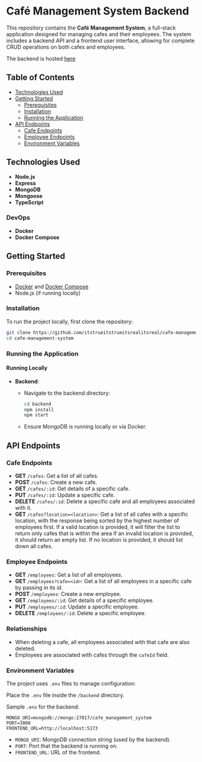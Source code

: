 # Café Management System Backend

This repository contains the **Café Management System**, a full-stack application designed for managing cafes and their employees. The system includes a backend API and a frontend user interface, allowing for complete CRUD operations on both cafes and employees.

The backend is hosted [here](https://cafe-management-system-bv4j.onrender.com)

## Table of Contents

- [Technologies Used](#technologies-used)
- [Getting Started](#getting-started)
  - [Prerequisites](#prerequisites)
  - [Installation](#installation)
  - [Running the Application](#running-the-application)
- [API Endpoints](#api-endpoints)
  - [Cafe Endpoints](#cafe-endpoints)
  - [Employee Endpoints](#employee-endpoints)
  - [Environment Variables](#environment-variables)

## Technologies Used

- **Node.js**
- **Express**
- **MongoDB**
- **Mongoose**
- **TypeScript**

### DevOps

- **Docker**
- **Docker Compose**

## Getting Started

### Prerequisites

- [Docker](https://docs.docker.com/get-docker/) and [Docker Compose](https://docs.docker.com/compose/install/)
- Node.js (if running locally)

### Installation

To run the project locally, first clone the repository:

```bash
git clone https://github.com/itstrueitstrueitsrealitsreal/cafe-management-system.git
cd cafe-management-system
```

### Running the Application

#### Running Locally

- **Backend**:

  - Navigate to the backend directory:

    ```bash
    cd backend
    npm install
    npm start
    ```

  - Ensure MongoDB is running locally or via Docker.

## API Endpoints

### Cafe Endpoints

- **GET** `/cafes`: Get a list of all cafes.
- **POST** `/cafes`: Create a new cafe.
- **GET** `/cafes/:id`: Get details of a specific cafe.
- **PUT** `/cafes/:id`: Update a specific cafe.
- **DELETE** `/cafes/:id`: Delete a specific cafe and all employees associated with it.
- **GET** `/cafes?location=<location>`: Get a list of all cafes with a specific location, with the response being sorted by the highest number of employees first. If a valid location is provided, it will filter the list to return only cafes that is within the area
  If an invalid location is provided, it should return an empty list.
  If no location is provided, it should list down all cafes.

### Employee Endpoints

- **GET** `/employees`: Get a list of all employees.
- **GET** `/employees?cafe=<id>`: Get a list of all employees in a specific cafe by passing in its id.
- **POST** `/employees`: Create a new employee.
- **GET** `/employees/:id`: Get details of a specific employee.
- **PUT** `/employees/:id`: Update a specific employee.
- **DELETE** `/employees/:id`: Delete a specific employee.

### Relationships

- When deleting a cafe, all employees associated with that cafe are also deleted.
- Employees are associated with cafes through the `cafeId` field.

### Environment Variables

The project uses `.env` files to manage configuration:

Place the `.env` file inside the `/backend` directory.

Sample `.env` for the backend:

```env
MONGO_URI=mongodb://mongo:27017/cafe_management_system
PORT=3000
FRONTEND_URL=http://localhost:5173
```

- `MONGO_URI`: MongoDB connection string (used by the backend).
- `PORT`: Port that the backend is running on.
- `FRONTEND_URL`: URL of the frontend.
